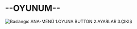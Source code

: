 # --OYUNUM--
![Baslangıc](https://i.hizliresim.com/dsout7n.png) ANA-MENÜ 1.OYUNA BUTTON 2.AYARLAR 3.ÇIKIŞ


